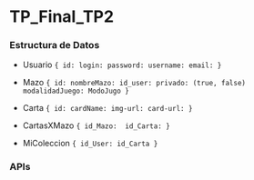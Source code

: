 # TP_Final_TP2

### Estructura de Datos
- Usuario ```{
id:
login:
password:
username:
email:
}```

- Mazo ```{
id:
nombreMazo:
id_user:
privado: (true, false)
modalidadJuego: ModoJugo
}```

- Carta ```{
id:
cardName:
img-url:
card-url:
}```

- CartasXMazo ```{
id_Mazo: 
id_Carta:
}```

- MiColeccion ```{
id_User:
id_Carta
}```

### APIs